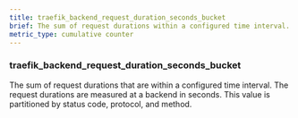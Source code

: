 ```yaml
---
title: traefik_backend_request_duration_seconds_bucket
brief: The sum of request durations within a configured time interval.
metric_type: cumulative counter
---
```

### traefik_backend_request_duration_seconds_bucket

The sum of request durations that are within a configured time interval. The request durations are measured at a backend in seconds. This value is partitioned by status code, protocol, and method.
